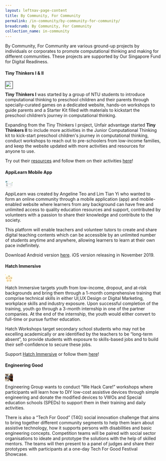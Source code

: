 ```yaml
---
layout: leftnav-page-content
title: By Community, For Community
permalink: /in-community/by-community-for-community/
breadcrumb: By Community, For Community
collection_name: in-community
---
```


By Community, For Community are various ground-up projects by individuals or corporates to promote computational thinking and making for different communities. These projects are supported by Our Singapore Fund for Digital Readiness. <br>


#### **Tiny Thinkers I & II**

<a href=""><img src="/images/in-community/playmaker/20190914_0040.jpg" align="left" height=" 25px" width=" 25px" ></a>
<br><br>
**Tiny Thinkers I** was started by a group of NTU students to introduce computational thinking to preschool children and their parents through specially-curated games on a dedicated website, hands-on workshops to guide parents and a Starter Kit filled with materials to kickstart the preschool children’s journey in computational thinking.  

Expanding from the Tiny Thinkers I project, Unfair advantage started **Tiny Thinkers II** to include more acitivities in the Junior Computational Thinking kit to kick-start preschool children's journey in computational thinking, conduct workshops to reach out to pre-schoolers from low-income families, and keep the website updated with more activities and resources for anyone to use.

Try out their [resources](https://www.tinythinkers.org/) and follow them on their activities [here](https://www.facebook.com/tinythinkersSG/ )! 


#### **AppiLearn Mobile App**

<a href=""><img src="/images/in-community/overview/AppiLearn.png" align="left" height=" 25px" width=" 25px" ></a>
<br><br>
AppiLearn was created by Angeline Teo and Lim Tian Yi who wanted to form an online community through a mobile application (app) and mobile-enabled website where learners from any background can have free and unlimited access to quality education resources and support, contributed by volunteers with a passion to share their knowledge and contribute to the society. 

This platform will enable teachers and volunteer tutors to create and share digital teaching contents which can be accessible by an unlimited number of students anytime and anywhere, allowing learners to learn at their own pace indefinitely.

Download Android version [here](https://play.google.com/store/apps/developer?id=AppiLearn&hl=en_US). iOS version releasing in November 2019.


#### **Hatch Immersive**

<a href=""><img src="/images/in-community/overview/Hatch-Immersive-2.png" align="left" height=" 25px" width=" 25px" ></a>
<br><br>
Hatch Immersive targets youth from low-income, dropout, and at-risk backgrounds and bring them through a 1-month comprehensive training that comprise technical skills in either UI,UX Design or Digital Marketing, workplace skills and industry exposure. Upon successful completion of the training, youth go through a 3-month internship in one of the partner companies. At the end of the internship, the youth would either convert to full-time or pursue further education. 

Hatch Workshops target secondary school students who may not be excelling academically or are identified by the teachers to be “long-term absent”, to provide students with exposure to skills-based jobs and to build their self-confidence to secure these jobs.

Support [Hatch Immersive](https://www.hatch.sg/) or follow them [here](https://www.facebook.com/hatchingnow/)!  


#### **Engineering Good**

<a href=""><img src="/images/in-community/overview/Engineering-Good-1.png" align="left" height=" 25px" width=" 25px" ></a>
<br><br>
Engineering Group wants to conduct “We Hack Care!” workshops where participants will learn how to DIY low-cost assistive devices through simple engineering and donate the modified devices to VWOs and Special education schools (SPEDs) to support them in their training and daily activities.

There is also a “Tech For Good” (T4G) social innovation challenge that aims to bring together different community segments to help them learn about assistive technology, how it supports persons with disabilities and basic engineering concepts. Competition teams will be paired with social sector organisations to ideate and prototype the solutions with the help of skilled mentors. The teams will then present to a panel of judges and share their prototypes with participants at a one-day Tech For Good Festival Showcase. 

